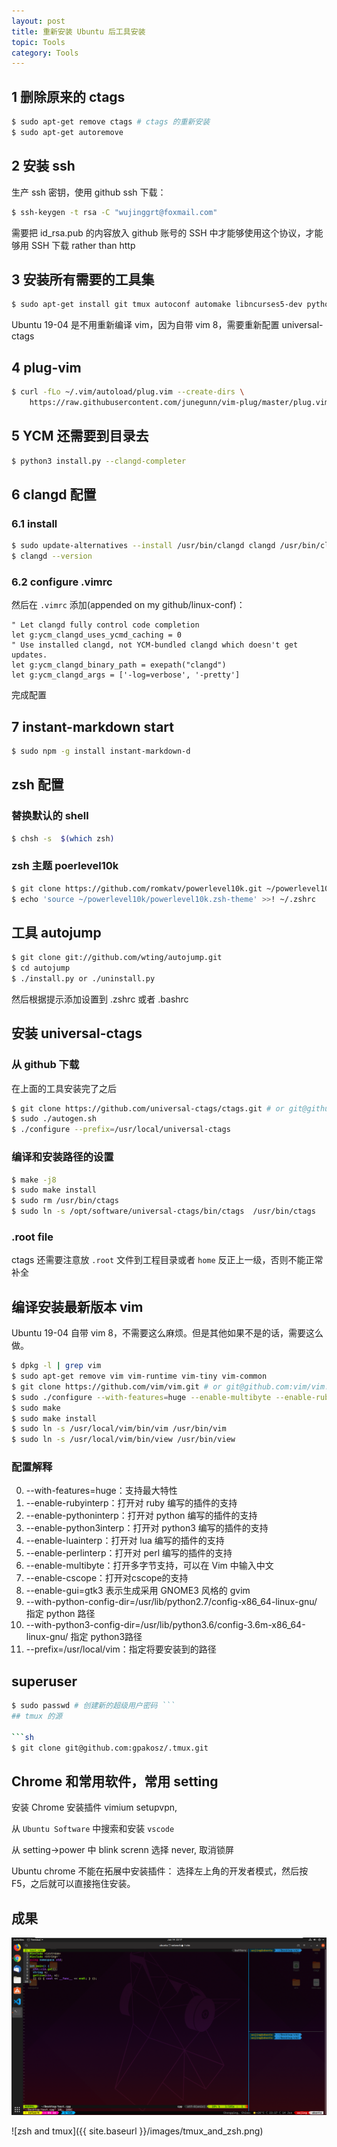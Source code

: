 ```yaml
---
layout: post
title: 重新安装 Ubuntu 后工具安装
topic: Tools
category: Tools
---
```


## 1 删除原来的 ctags

```sh
$ sudo apt-get remove ctags # ctags 的重新安装
$ sudo apt-get autoremove
```

## 2 安装 ssh

生产 ssh 密钥，使用 github ssh 下载：

```sh
$ ssh-keygen -t rsa -C "wujinggrt@foxmail.com"
```

需要把 id_rsa.pub 的内容放入 github 账号的 SSH 中才能够使用这个协议，才能够用 SSH 下载 rather than http

## 3 安装所有需要的工具集

```sh
$ sudo apt-get install git tmux autoconf automake libncurses5-dev python-dev python3-dev libatk1.0-dev libxpm-dev libxt-dev libbonoboui2-dev  cmake  build-essential fonts-powerline nodejs npm clang clang-tools-8 zsh
```

Ubuntu 19-04 是不用重新编译 vim，因为自带 vim 8，需要重新配置 universal-ctags

## 4 plug-vim

```sh
$ curl -fLo ~/.vim/autoload/plug.vim --create-dirs \
    https://raw.githubusercontent.com/junegunn/vim-plug/master/plug.vim
```

## 5 YCM 还需要到目录去

```sh
$ python3 install.py --clangd-completer
```

## 6 clangd 配置

### 6.1 install

```sh
$ sudo update-alternatives --install /usr/bin/clangd clangd /usr/bin/clangd-8 100
$ clangd --version
```

### 6.2 configure .vimrc

然后在 `.vimrc` 添加(appended on my github/linux-conf)：

```vim
" Let clangd fully control code completion
let g:ycm_clangd_uses_ycmd_caching = 0
" Use installed clangd, not YCM-bundled clangd which doesn't get updates.
let g:ycm_clangd_binary_path = exepath("clangd")
let g:ycm_clangd_args = ['-log=verbose', '-pretty']
```

完成配置

## 7 instant-markdown start

```sh
$ sudo npm -g install instant-markdown-d
```

## zsh 配置

### 替换默认的 shell

  ```sh
$ chsh -s  $(which zsh)
  ```

### zsh 主题 poerlevel10k

  ```sh
  $ git clone https://github.com/romkatv/powerlevel10k.git ~/powerlevel10k
  $ echo 'source ~/powerlevel10k/powerlevel10k.zsh-theme' >>! ~/.zshrc
  ```

## 工具 autojump

  ```sh
  $ git clone git://github.com/wting/autojump.git
  $ cd autojump
  $ ./install.py or ./uninstall.py
  ```

  然后根据提示添加设置到 .zshrc 或者 .bashrc

## 安装 universal-ctags

### 从 github 下载

  在上面的工具安装完了之后

  ```sh
  $ git clone https://github.com/universal-ctags/ctags.git # or git@github.com:universal-ctags/ctags.git $ cd ctags
  $ sudo ./autogen.sh
  $ ./configure --prefix=/usr/local/universal-ctags
  ```

### 编译和安装路径的设置

  ```sh
  $ make -j8
  $ sudo make install
  $ sudo rm /usr/bin/ctags
  $ sudo ln -s /opt/software/universal-ctags/bin/ctags  /usr/bin/ctags
  ```

### .root file

  ctags 还需要注意放 `.root` 文件到工程目录或者 `home` 反正上一级，否则不能正常补全

## 编译安装最新版本 vim

  Ubuntu 19-04 自带 vim 8，不需要这么麻烦。但是其他如果不是的话，需要这么做。

  ```sh
  $ dpkg -l | grep vim
  $ sudo apt-get remove vim vim-runtime vim-tiny vim-common 
  $ git clone https://github.com/vim/vim.git # or git@github.com:vim/vim.git
  $ sudo ./configure --with-features=huge --enable-multibyte --enable-rubyinterp --enable-pythoninterp --enable-python3interp --enable-luainterp --enable-cscope --enable-gui=gtk3 --enable-perlinterp --with-python-config-dir=/usr/lib/python2.7/config-x86_64-linux-gnu/ --with-python3-config-dir=/usr/lib/python3.6/config-3.6m-x86_64-linux-gnu/ --prefix=/usr/local/vim
  $ sudo make
  $ sudo make install
  $ sudo ln -s /usr/local/vim/bin/vim /usr/bin/vim
  $ sudo ln -s /usr/local/vim/bin/view /usr/bin/view
  ```

### 配置解释

  0. --with-features=huge：支持最大特性
  0. --enable-rubyinterp：打开对 ruby 编写的插件的支持
  0. --enable-pythoninterp：打开对 python 编写的插件的支持
  0. --enable-python3interp：打开对 python3 编写的插件的支持
  0. --enable-luainterp：打开对 lua 编写的插件的支持
  0. --enable-perlinterp：打开对 perl 编写的插件的支持
  0. --enable-multibyte：打开多字节支持，可以在 Vim 中输入中文
  0. --enable-cscope：打开对cscope的支持
  0. --enable-gui=gtk3 表示生成采用 GNOME3 风格的 gvim
  0. --with-python-config-dir=/usr/lib/python2.7/config-x86_64-linux-gnu/ 指定 python 路径
  0. --with-python3-config-dir=/usr/lib/python3.6/config-3.6m-x86_64-linux-gnu/ 指定 python3路径
  0. --prefix=/usr/local/vim：指定将要安装到的路径

## superuser

  ```sh
  $ sudo passwd # 创建新的超级用户密码 ``` 
## tmux 的源

  ```sh
  $ git clone git@github.com:gpakosz/.tmux.git
  ```

## Chrome 和常用软件，常用 setting

  安装 Chrome 安装插件 vimium setupvpn,

  从 `Ubuntu Software` 中搜索和安装 `vscode`

  从 setting->power 中 blink screnn 选择 never, 取消锁屏

  Ubuntu chrome 不能在拓展中安装插件：
  选择左上角的开发者模式，然后按 F5，之后就可以直接拖住安装。

## 成果

![vim](../../images/vim_airline_theme.png)

![zsh and tmux]({{ site.baseurl }}/images/tmux_and_zsh.png)
